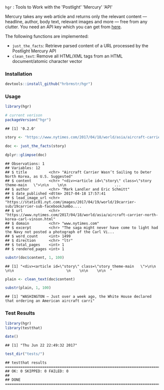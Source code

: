 
`hgr` : Tools to Work with the 'Postlight' 'Mercury' 'API'

Mercury takes any web article and returns only the relevant content — headline, author, body text, relevant images and more — free from any clutter. You need an API key which you can get from [here](https://mercury.postlight.com).

The following functions are implemented:

-   `just_the_facts`: Retrieve parsed content of a URL processed by the Postlight Mercury API
-   `clean_text`: Remove all HTML/XML tags from an HTML document/atomic character vector

### Installation

``` r
devtools::install_github("hrbrmstr/hgr")
```

### Usage

``` r
library(hgr)

# current verison
packageVersion("hgr")
```

    ## [1] '0.2.0'

``` r
story <- "https://www.nytimes.com/2017/04/18/world/asia/aircraft-carrier-north-korea-carl-vinson.html?hp&action=click&pgtype=Homepage&clickSource=story-heading&module=first-column-region&region=top-news&WT.nav=top-news&_r=0"

doc <- just_the_facts(story)

dplyr::glimpse(doc)
```

    ## Observations: 1
    ## Variables: 12
    ## $ title          <chr> "Aircraft Carrier Wasn’t Sailing to Deter North Korea, as U.S. Suggested"
    ## $ content        <chr> "<div><article id=\"story\" class=\"story theme-main   \">\n\n    \n\n                      ...
    ## $ author         <chr> "Mark Landler and Eric Schmitt"
    ## $ date_published <dttm> 2017-04-18 17:57:41
    ## $ lead_image_url <chr> "https://static01.nyt.com/images/2017/04/19/world/19carrier-sub/19carrier-sub-facebookJumbo....
    ## $ url            <chr> "https://www.nytimes.com/2017/04/18/world/asia/aircraft-carrier-north-korea-carl-vinson.html"
    ## $ domain         <chr> "www.nytimes.com"
    ## $ excerpt        <chr> "The saga might never have come to light had the Navy not posted a photograph of the Carl Vi...
    ## $ word_count     <int> 1499
    ## $ direction      <chr> "ltr"
    ## $ total_pages    <int> 1
    ## $ rendered_pages <int> 1

``` r
substr(doc$content, 1, 100)
```

    ## [1] "<div><article id=\"story\" class=\"story theme-main   \">\n\n    \n\n                        \n    \n\n    \n\n  "

``` r
plain <- clean_text(doc$content)

substr(plain, 1, 100)
```

    ## [1] "WASHINGTON — Just over a week ago, the White House declared that ordering an American aircraft carri"

### Test Results

``` r
library(hgr)
library(testthat)

date()
```

    ## [1] "Thu Jun 22 22:49:32 2017"

``` r
test_dir("tests/")
```

    ## testthat results ========================================================================================================
    ## OK: 0 SKIPPED: 0 FAILED: 0
    ## 
    ## DONE ===================================================================================================================

